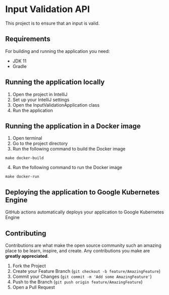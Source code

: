 # Input Validation API

This project is to ensure that an input is valid.

## Requirements

For building and running the application you need:

- JDK 11
- Gradle

## Running the application locally

1. Open the project in IntelliJ
2. Set up your IntelliJ settings
3. Open the InputValidationApplication class
4. Run the application

## Running the application in a Docker image

1. Open terminal
2. Go to the project directory
3. Run the following command to build the Docker image
```
make docker-build
```
4. Run the following command to run the Docker image
```
make docker-run
```

## Deploying the application to Google Kubernetes Engine

GitHub actions automatically deploys your application to Google Kubernetes Engine

## Contributing
Contributions are what make the open source community such an amazing place to be learn, inspire, and create. Any contributions you make are **greatly appreciated**.

1. Fork the Project
2. Create your Feature Branch (`git checkout -b feature/AmazingFeature`)
3. Commit your Changes (`git commit -m 'Add some AmazingFeature'`)
4. Push to the Branch (`git push origin feature/AmazingFeature`)
5. Open a Pull Request